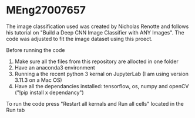 # MEng27007657

The image classification used was created by Nicholas Renotte and follows his tutorial on "Build a Deep CNN Image Classifier with ANY Images". The code was adjusted to fit the image dataset using this proect. 

Before running the code
1. Make sure all the files from this repository are allocted in one folder
2. Have an anaconda3 environment
3. Running a the recent python 3 kernal on JupyterLab (I am using version 3.11.3 on a Mac OS)
4. Have all the dependancies installed: tensorflow, os, numpy and openCV ("!pip install x dependancy")


To run the code press "Restart all kernals and Run all cells" located in the Run tab
